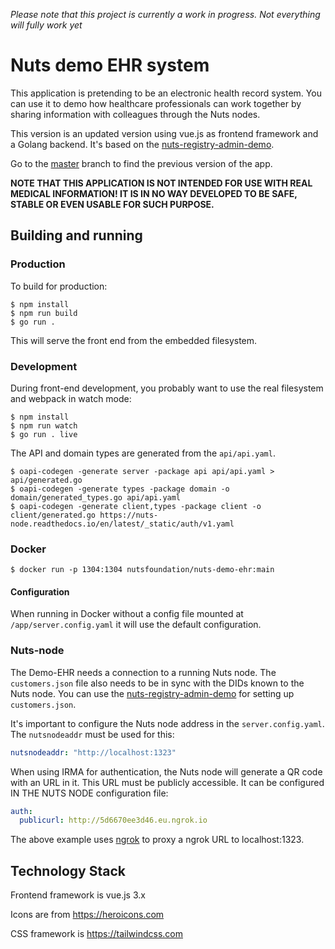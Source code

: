 _Please note that this project is currently a work in progress. Not everything
will fully work yet_

# Nuts demo EHR system

This application is pretending to be an electronic health record system. You can
use it to demo how healthcare professionals can work together by sharing
information with colleagues through the Nuts nodes.

This version is an updated version using vue.js as frontend framework and a Golang backend. It's based on the [nuts-registry-admin-demo](https://github.com/nuts-foundation/nuts-registry-admin-demo).

Go to the [master](https://github.com/nuts-foundation/nuts-registry-admin-demo/tree/master/) branch to find the previous version of the app.

**NOTE THAT THIS APPLICATION IS NOT INTENDED FOR USE WITH REAL MEDICAL
INFORMATION! IT IS IN NO WAY DEVELOPED TO BE SAFE, STABLE OR EVEN USABLE FOR
SUCH PURPOSE.**

## Building and running
### Production
To build for production:

```shell
$ npm install
$ npm run build
$ go run .
```

This will serve the front end from the embedded filesystem.
### Development

During front-end development, you probably want to use the real filesystem and webpack in watch mode:

```shell
$ npm install
$ npm run watch
$ go run . live
```

The API and domain types are generated from the `api/api.yaml`.
```shell
$ oapi-codegen -generate server -package api api/api.yaml > api/generated.go
$ oapi-codegen -generate types -package domain -o domain/generated_types.go api/api.yaml
$ oapi-codegen -generate client,types -package client -o client/generated.go https://nuts-node.readthedocs.io/en/latest/_static/auth/v1.yaml

```

### Docker
```shell
$ docker run -p 1304:1304 nutsfoundation/nuts-demo-ehr:main
```

#### Configuration
When running in Docker without a config file mounted at `/app/server.config.yaml` it will use the default configuration.

### Nuts-node

The Demo-EHR needs a connection to a running Nuts node. The `customers.json` file also needs to be in sync with the DIDs known to the Nuts node.
You can use the [nuts-registry-admin-demo](https://github.com/nuts-foundation/nuts-registry-admin-demo) for setting up `customers.json`.

It's important to configure the Nuts node address in the `server.config.yaml`. The `nutsnodeaddr` must be used for this:

```yaml
nutsnodeaddr: "http://localhost:1323"
```

When using IRMA for authentication, the Nuts node will generate a QR code with an URL in it. This URL must be publicly accessible.
It can be configured IN THE NUTS NODE configuration file:

```yaml
auth:
  publicurl: http://5d6670ee3d46.eu.ngrok.io
```

The above example uses [ngrok](https://ngrok.io) to proxy a ngrok URL to localhost:1323.

## Technology Stack

Frontend framework is vue.js 3.x

Icons are from https://heroicons.com

CSS framework is https://tailwindcss.com
